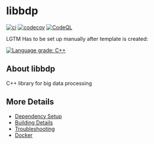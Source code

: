 # libbdp

[![ci](https://github.com/proxyprotocol/libbdp/actions/workflows/ci.yml/badge.svg)](https://github.com/proxyprotocol/libbdp/actions/workflows/ci.yml)
[![codecov](https://codecov.io/gh/proxyprotocol/libbdp/branch/main/graph/badge.svg)](https://codecov.io/gh/proxyprotocol/libbdp)
[![CodeQL](https://github.com/proxyprotocol/libbdp/actions/workflows/codeql-analysis.yml/badge.svg)](https://github.com/proxyprotocol/libbdp/actions/workflows/codeql-analysis.yml)

LGTM Has to be set up manually after template is created:

[![Language grade: C++](https://img.shields.io/lgtm/grade/cpp/github/proxyprotocol/libbdp)](https://lgtm.com/projects/g/proxyprotocol/libbdp/context:cpp)

## About libbdp
C++ library for big data processing


## More Details

 * [Dependency Setup](README_dependencies.md)
 * [Building Details](README_building.md)
 * [Troubleshooting](README_troubleshooting.md)
 * [Docker](README_docker.md)
